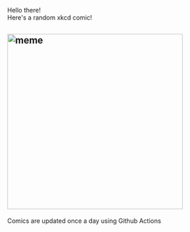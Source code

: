 Hello there! <br>Here's a random xkcd comic!<br>
## <img src="https://imgs.xkcd.com/comics/mobile_marketing.png" alt="meme" width="400"/><br>
Comics are updated once a day using Github Actions